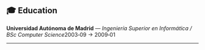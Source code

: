 ## 🎓 Education

**Universidad Autónoma de Madrid** — *Ingeniería Superior en Informática / BSc Computer Science*2003‑09 → 2009‑01

---